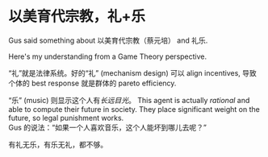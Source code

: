 # 以美育代宗教，礼+乐
Gus said something about 以美育代宗教（蔡元培） and 礼乐.  

Here's my understanding from a Game Theory perspective.  

“礼”就是法律系统。好的“礼” (mechanism design) 可以 align incentives, 导致个体的 best response 就是群体的 pareto efficiency.  

“乐” (music) 则显示这个人有*长远目光*。 This agent is actually *rational* and able to compute their future in society. They place significant weight on the future, so legal punishment works.  
Gus 的说法：“如果一个人喜欢音乐，这个人能坏到哪儿去呢？”

有礼无乐，有乐无礼，都不够。
